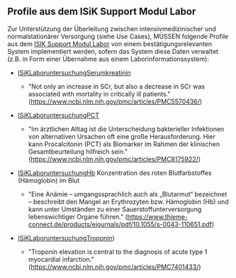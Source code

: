 ## Profile aus dem ISiK Support Modul Labor

Zur Unterstützung der Überleitung zwischen intensivmedizinischer und normalstationärer Versorgung (siehe Use Cases), MÜSSEN folgende Profile aus dem [ISIK Support Modul Labor](https://simplifier.net/isik-labor-v4) von einem bestätigungsrelevanten System implementiert werden, sofern das System diese Daten verwaltet (z.B. in Form einer Übernahme aus einem Laborinformationssystem):

- [ISiKLaboruntersuchungSerumkreatinin](https://simplifier.net/isik-labor-v4/isiklaboruntersuchungserumkreatinin) 
    - "Not only an increase in SCr, but also a decrease in SCr was associated with mortality in critically ill patients." (https://www.ncbi.nlm.nih.gov/pmc/articles/PMC5570436/)
- [ISiKLaboruntersuchungPCT](https://simplifier.net/isik-labor-v4/isiklaboruntersuchungpct) 
    - "Im ärztlichen Alltag ist die Unterscheidung bakterieller Infektionen von alternativen Ursachen oft eine große Herausforderung. Hier kann Procalcitonin (PCT) als Biomarker im Rahmen der klinischen Gesamtbeurteilung hilfreich sein." (https://www.ncbi.nlm.nih.gov/pmc/articles/PMC8175922/)
- [ISiKLaboruntersuchungHb](https://simplifier.net/isik-labor-v4/isiklaboruntersuchunghb) Konzentration des roten Blutfarbstoffes (Hämoglobin) im Blut

    - "Eine Anämie – umgangssprachlich auch als „Blutarmut“ bezeichnet – beschreibt den Mangel an Erythrozyten bzw. Hämoglobin (Hb) und kann unter Umständen zu einer Sauerstoffunterversorgung lebenswichtiger Organe führen." (https://www.thieme-connect.de/products/ejournals/pdf/10.1055/s-0043-110651.pdf)
- [ISiKLaboruntersuchungTroponin](https://simplifier.net/isik-labor-v4/isiklaboruntersuchungtroponin))
    - "Troponin elevation is central to the diagnosis of acute type 1 myocardial infarction." (https://www.ncbi.nlm.nih.gov/pmc/articles/PMC7401433/)
